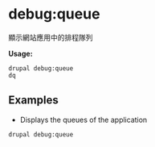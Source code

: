 # debug:queue
顯示網站應用中的排程隊列

**Usage:**
```
drupal debug:queue
dq
```

## Examples
* Displays the queues of the application
```
drupal debug:queue
```
